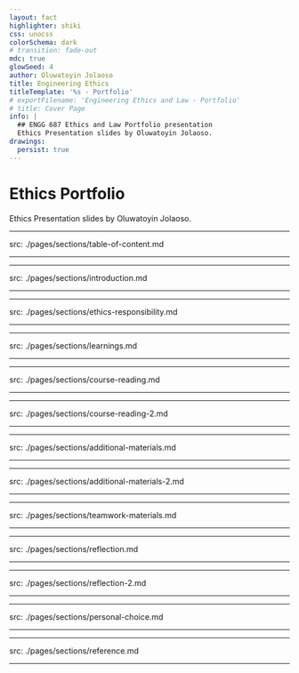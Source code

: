 ```yaml
---
layout: fact
highlighter: shiki
css: unocss
colorSchema: dark
# transition: fade-out
mdc: true
glowSeed: 4
author: Oluwatoyin Jolaoso
title: Engineering Ethics
titleTemplate: '%s - Portfolio'
# exportFilename: 'Engineering Ethics and Law - Portfolio'
# title: Cover Page
info: |
  ## ENGG 687 Ethics and Law Portfolio presentation 
  Ethics Presentation slides by Oluwatoyin Jolaoso.
drawings:
  persist: true
---
```

# Ethics Portfolio

Ethics Presentation slides by <span text-3xl font-hand v-mark.circle.yellow>  Oluwatoyin Jolaoso. </span>

<!-- <div class="pt-12">
  <span @click="$slidev.nav.next" class="px-2 py-1 rounded cursor-pointer" hover="bg-white bg-opacity-10">
    Press Space for next page <carbon:arrow-right class="inline"/>
  </span>
</div> -->

---
src: ./pages/sections/table-of-content.md

---

<!-- Empty Table of content -->

---
src: ./pages/sections/introduction.md

---

<!-- Empty Introduction -->
---
src: ./pages/sections/ethics-responsibility.md

---

<!-- Empty ethics and responsibility and this part is ignored,-->

---
src: ./pages/sections/learnings.md

---

<!-- Content here is also ignored-->
---
src: ./pages/sections/course-reading.md

---

<!-- Course reading here is ignored-->

---
src: ./pages/sections/course-reading-2.md

---

<!-- Course reading 2 here is ignored-->

---
src: ./pages/sections/additional-materials.md

---

<!-- Course reading here is ignored-->

---
src: ./pages/sections/additional-materials-2.md

---

<!-- Course reading here is ignored-->

---
src: ./pages/sections/teamwork-materials.md

---

<!-- Course reading here is ignored-->

---
src: ./pages/sections/reflection.md

---

<!-- Reflection reading here is ignored,  2 Pages-->
---
src: ./pages/sections/reflection-2.md

---

<!-- Reflection reading here is ignored,  2 Pages-->

---
src: ./pages/sections/personal-choice.md

---
<!-- Nothing here -->
---
src: ./pages/sections/reference.md
<!-- One More page for anything, You rchoice it could be interesting things about yourself. She gave an example in class that if xoul be I can solve rubiks cube in 3 mins for my case I can claim i can type 105 wpm since there is no way to confirm what I have said that lie can fly -->

<!-- Reflection reading here is ignored,  2 Pages-->
---
